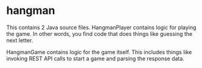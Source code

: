 # hangman

This contains 2 Java source files.
HangmanPlayer contains logic for playing the game.
In other words, you find code that does things like guessing the next letter.

HangmanGame contains logic for the game itself.
This includes things like invoking REST API calls to start a game
and parsing the response data.
